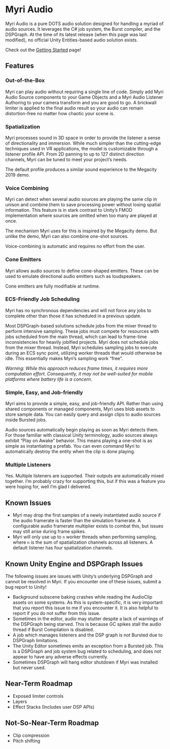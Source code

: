 # Myri Audio

Myri Audio is a pure DOTS audio solution designed for handling a myriad of audio
sources. It leverages the C\# job system, the Burst compiler, and the DSPGraph.
At the time of its latest release (when this page was last modified), no
official Unity Entities-based audio solution exists.

Check out the [Getting Started](Getting%20Started.md) page!

## Features

### Out-of-the-Box

Myri can play audio without requiring a single line of code. Simply add Myri
Audio Source components to your Game Objects and a Myri Audio Listener Authoring
to your camera transform and you are good to go. A brickwall limiter is applied
to the final audio result so your audio can remain distortion-free no matter how
chaotic your scene is.

### Spatialization

Myri processes sound in 3D space in order to provide the listener a sense of
directionality and immersion. While much simpler than the cutting-edge
techniques used in VR applications, the model is customizable through a listener
profile API. From 2D panning to up to 127 distinct direction channels, Myri can
be tuned to meet your project’s needs.

The default profile produces a similar sound experience to the Megacity 2019
demo.

### Voice Combining

Myri can detect when several audio sources are playing the same clip in unison
and combine them to save processing power without losing spatial information.
This feature is in stark contrast to Unity’s FMOD implementation where sources
are omitted when too many are played at once.

The mechanism Myri uses for this is inspired by the Megacity demo. But unlike
the demo, Myri can also combine one-shot sources.

Voice-combining is automatic and requires no effort from the user.

### Cone Emitters

Myri allows audio sources to define cone-shaped emitters. These can be used to
emulate directional audio emitters such as loudspeakers.

Cone emitters are fully modifiable at runtime.

### ECS-Friendly Job Scheduling

Myri has no synchronous dependencies and will not force any jobs to complete
other than those it has scheduled in a previous update.

Most DSPGraph-based solutions schedule jobs from the mixer thread to perform
intensive sampling. These jobs must compete for resources with jobs scheduled
from the main thread, which can lead to frame-time inconsistencies for heavily
jobified projects. Myri does not schedule jobs from the mixer thread. Instead,
Myri schedules sampling jobs to execute during an ECS sync point, utilizing
worker threads that would otherwise be idle. This essentially makes Myri’s
sampling work “free”.

*Warning: While this approach reduces frame times, it requires more computation
effort. Consequently, it may not be well-suited for mobile platforms where
battery life is a concern.*

### Simple, Easy, and Job-friendly

Myri aims to provide a simple, easy, and job-friendly API. Rather than using
shared components or managed components, Myri uses blob assets to store sample
data. You can easily query and assign clips to audio sources inside Bursted
jobs.

Audio sources automatically begin playing as soon as Myri detects them. For
those familiar with classical Unity terminology, audio sources always exhibit
“Play on Awake” behavior. This means playing a one-shot is as simple as
instantiating a prefab. You can even command Myri to automatically destroy the
entity when the clip is done playing.

### Multiple Listeners

Yes. Multiple listeners are supported. Their outputs are automatically mixed
together. I’m probably crazy for supporting this, but if this was a feature you
were hoping for, well I’m glad I delivered.

## Known Issues

-   Myri may drop the first samples of a newly instantiated audio source if the
    audio framerate is faster than the simulation framerate. A configurable
    audio framerate multiplier exists to combat this, but issues may still arise
    during frame spikes.
-   Myri will only use up to `n` worker threads when performing sampling, where
    `n` is the sum of spatialization channels across all listeners. A default
    listener has four spatialization channels.

## Known Unity Engine and DSPGraph Issues

The following issues are issues with Unity’s underlying DSPGraph and cannot be
resolved in Myri. If you encounter one of these issues, submit a bug report to
Unity!

-   Background subscene baking crashes while reading the AudioClip assets on
    some systems. As this is system-specific, it is very important that you
    report this issue to me if you encounter it. It is also helpful to report if
    you do not suffer from this issue.
-   Sometimes in the editor, audio may stutter despite a lack of warnings of the
    DSPGraph being starved. This is because GC spikes stall the audio thread if
    Burst Compilation is disabled.
-   A job which manages listeners and the DSP graph is not Bursted due to
    DSPGraph limitations.
-   The Unity Editor sometimes emits an exception from a Bursted job. This is a
    DSPGraph and job system bug related to scheduling, and does not appear to
    have any adverse effects currently.
-   Sometimes DSPGraph will hang editor shutdown if Myri was installed but never
    used.

## Near-Term Roadmap

-   Exposed limiter controls
-   Layers
-   Effect Stacks (Includes user DSP APIs)

## Not-So-Near-Term Roadmap

-   Clip compression
-   Pitch shifting

